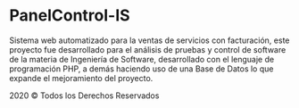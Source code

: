 # PanelControl-IS
Sistema web automatizado para la ventas de servicios con facturación, este proyecto fue desarrollado para el análisis de pruebas y control de software de la materia de Ingeniería de Software, desarrollado con el lenguaje de programación PHP, a demás haciendo uso de una Base de Datos lo que expande el mejoramiento del proyecto.

2020 © Todos los Derechos Reservados
